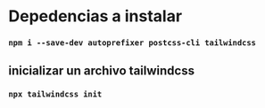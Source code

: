 # Depedencias a instalar 
### `npm i --save-dev autoprefixer postcss-cli tailwindcss`


## inicializar un archivo tailwindcss
### `npx tailwindcss init`
